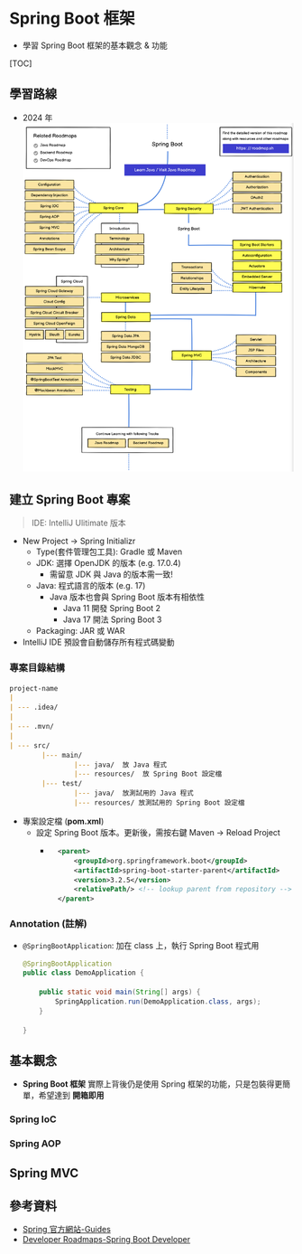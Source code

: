 Spring Boot 框架
===
- 學習 Spring Boot 框架的基本觀念 & 功能

[TOC]

## 學習路線
- 2024 年
  ![spring_boot_learning_roadmap](../../assets/pics/framework/spring_boot_learning_roadmap.png)

## 建立 Spring Boot 專案
> IDE: IntelliJ Ulitimate 版本
- New Project -> Spring Initializr
    - Type(套件管理包工具): Gradle 或 Maven
    - JDK: 選擇 OpenJDK 的版本 (e.g. 17.0.4)
        - 需留意 JDK 與 Java 的版本需一致!
    - Java: 程式語言的版本 (e.g. 17)
        - Java 版本也會與 Spring Boot 版本有相依性
            - Java 11 開發 Spring Boot 2
            - Java 17 開法 Spring Boot 3
    - Packaging: JAR 或 WAR
- IntelliJ IDE 預設會自動儲存所有程式碼變動

### 專案目錄結構
```markdown
project-name
|
| --- .idea/
|
| --- .mvn/
|
| --- src/
        |--- main/
                |--- java/  放 Java 程式
                |--- resources/  放 Spring Boot 設定檔
        |--- test/
                |--- java/  放測試用的 Java 程式
                |--- resources/ 放測試用的 Spring Boot 設定檔
```
- 專案設定檔 (**pom.xml**)
    - 設定 Spring Boot 版本。更新後，需按右鍵 Maven -> Reload Project
        - ```xml
            <parent>
                <groupId>org.springframework.boot</groupId>
                <artifactId>spring-boot-starter-parent</artifactId>
                <version>3.2.5</version>
                <relativePath/> <!-- lookup parent from repository -->
            </parent>
            ```
### Annotation (註解)
- `@SpringBootApplication`: 加在 class 上，執行 Spring Boot 程式用
    ```java
    @SpringBootApplication
    public class DemoApplication {

        public static void main(String[] args) {
            SpringApplication.run(DemoApplication.class, args);
        }

    }
    ```

## 基本觀念
- **Spring Boot 框架** 實際上背後仍是使用 Spring 框架的功能，只是包裝得更簡單，希望達到 **開箱即用**

### Spring IoC

### Spring AOP

## Spring MVC

## 參考資料
- [Spring 官方網站-Guides](https://spring.io/guides)
- [Developer Roadmaps-Spring Boot Developer](https://roadmap.sh/spring-boot)
